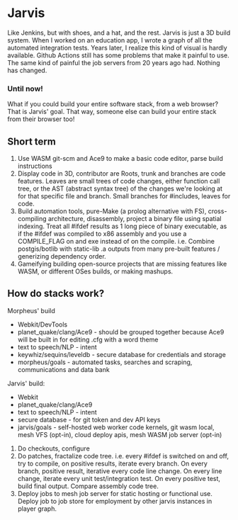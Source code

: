 # Jarvis

Like Jenkins, but with shoes, and a hat, and the rest. Jarvis is just a 3D build system.
When I worked on an education app, I wrote a graph of all the automated integration tests.
Years later, I realize this kind of visual is hardly available. Github Actions still has 
some problems that make it painful to use. The same kind of painful the job servers from
20 years ago had. Nothing has changed.

### Until now!

What if you could build your entire software stack, from a web browser? That is Jarvis' goal.
That way, someone else can build your entire stack from their browser too!

## Short term

1) Use WASM git-scm and Ace9 to make a basic code editor, parse build instructions
2) Display code in 3D, contributor are Roots, trunk and branches are code features. Leaves are 
small trees of code changes, either function call tree, or the AST (abstract syntax tree) of the 
changes we're looking at for that specific file and branch. Small branches for #includes, leaves
for code.
3) Build automation tools, pure-Make (a prolog alternative with FS), cross-compiling architecture,
disassembly, project a binary file using spatial indexing. Treat all #ifdef results as 1 long piece
of binary executable, as if the #ifdef was compiled to x86 assembly and you use a COMPILE_FLAG on
and exe instead of on the compile. i.e. Combine postgis/botlib with static-lib .a outputs from many
pre-built features / generizing dependency order.
4) Gameifying building open-source projects that are missing features like WASM, or
different OSes builds, or making mashups.


## How do stacks work?

Morpheus' build

* Webkit/DevTools
* planet_quake/clang/Ace9 - should be grouped together because Ace9 will be built in for editing .cfg with a word theme
* text to speech/NLP - intent
* keywhiz/sequins/leveldb - secure database for credentials and storage
* morpheus/goals - automated tasks, searches and scraping, communications and data bank

Jarvis' build:

* Webkit
* planet_quake/clang/Ace9
* text to speech/NLP - intent
* secure database - for git token and dev API keys
* jarvis/goals - self-hosted web worker code kernels, git wasm local, mesh VFS (opt-in), 
  cloud deploy apis, mesh WASM job server (opt-in)


1) Do checkouts, configure
2) Do patches, fractalize code tree. i.e. every #ifdef is switched on and off, try to compile,
    on positive results, iterate every branch. On every branch, positive result, iterative every
    code line change. On every line change, iterate every unit test/integration test. On every
    positive test, build final output. Compare assembly code tree.
3) Deploy jobs to mesh job server for static hosting or functional use. Deploy job to job store
  for employment by other jarvis instances in player graph.


